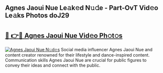 ## Agnes Jaoui Nue Le𝚊k𝚎d N𝚞𝚍e - Part-OvT Vid𝚎o Le𝚊ks Photos doJ29

# <h2><a href="http://fb67pu.evod.top/?m=Agnes+Jaoui+Nue">🔗 👉🔴 Agnes Jaoui Nue Vid𝚎o Ph𝚘t𝚘s</a></h2>

[![Agnes Jaoui Nue N𝚞d𝚎s](https://i.imgur.com/8V9OHl7.gif)](http://fb67pu.evod.top/?m=Agnes+Jaoui+Nue)
Social media influencer Agnes Jaoui Nue and content creator renowned for their lifestyle and dance-inspired content. Communication skills Agnes Jaoui Nue are crucial for public figures to convey their ideas and connect with the public. 
